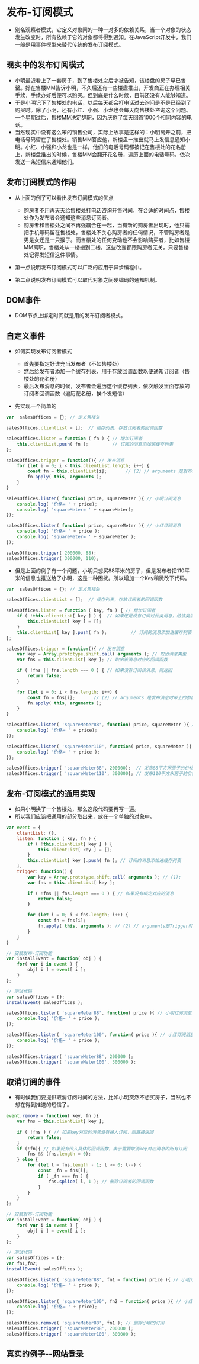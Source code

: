 # 发布-订阅模式
- 别名观察者模式，它定义对象间的一种一对多的依赖关系，当一个对象的状态发生改变时，所有依赖于它的对象都将得到通知。在JavaScript开发中，我们一般是用事件模型来替代传统的发布订阅模式。

## 现实中的发布订阅模式
- 小明最近看上了一套房子，到了售楼处之后才被告知，该楼盘的房子早已售罄。好在售楼MM告诉小明，不久后还有一些楼盘推出，开发商正在办理相关手续，手续办好后便可以购买。但到底是什么时候，目前还没有人能够知道。
- 于是小明记下了售楼处的电话，以后每天都会打电话过去询问是不是已经到了购买时。除了小明，还有小红、小强、小龙也会每天向售楼处咨询这个问题。一个星期过后，售楼MM决定辞职，因为厌倦了每天回答1000个相同内容的电话。
- 当然现实中没有这么笨的销售公司，实际上故事是这样的：小明离开之前，把电话号码留在了售楼处。销售MM答应他，新楼盘一推出就马上发信息通知小明。小红、小强和小龙也是一样，他们的电话号码都被记在售楼处的花名册上，新楼盘推出的时候，售楼MM会翻开花名册，遍历上面的电话号码，依次发送一条短信来通知他们。

## 发布订阅模式的作用
- 从上面的例子可以看出发布订阅模式的优点
    + 购房者不用再天天给售楼处打电话咨询开售时间，在合适的时间点，售楼处作为发布者会通知这些消息订阅者。
    + 购房者和售楼处之间不再强耦合在一起，当有新的购房者出现时，他只需把手机号码留在售楼处，售楼处不关心购房者的任何情况，不管购房者是男是女还是一只猴子。而售楼处的任何变动也不会影响购买者，比如售楼MM离职，售楼处从一楼搬到二楼，这些改变都跟购房者无关，只要售楼处记得发短信这件事情。

- 第一点说明发布订阅模式可以广泛的应用于异步编程中。
- 第二点说明发布订阅模式可以取代对象之间硬编码的通知机制。

## DOM事件
- DOM节点上绑定时间就是用的发布订阅者模式。

## 自定义事件
- 如何实现发布订阅者模式
    + 首先要指定好谁充当发布者（不如售楼处）
    + 然后给发布者添加一个缓存列表，用于存放回调函数以便通知订阅者（售楼处的花名册）
    + 最后发布消息的时候，发布者会遍历这个缓存列表，依次触发里面存放的订阅者回调函数（遍历花名册，挨个发短信）

- 先实现一个简单的
```javaScript
var  salesOffices = {}; // 定义售楼处

salesOffices.clientList = [];  // 缓存列表，存放订阅者的回调函数

salesOffices.listen = function ( fn ) { // 增加订阅者
    this.clientList.push( fn );         // 订阅的消息添加进缓存列表
};

salesOffices.trigger = function(){ // 发布消息
    for (let i = 0; i < this.clientList.length; i++) {
        const fn = this.clientList[i];       // (2) // arguments 是发布消息时带上的参数
        fn.apply( this, arguments );
    }
}

salesOffices.listen( function( price, squareMeter ){ // 小明订阅消息
    console.log( '价格= ' + price);
    console.log( 'squareMeter= ' + squareMeter);
});

salesOffices.listen( function( price, squareMeter ){ // 小红订阅消息
    console.log( '价格= ' + price );
    console.log( 'squareMeter= ' + squareMeter );
});

salesOffices.trigger( 200000, 88);
salesOffices.trigger( 300000, 110);
```

- 但是上面的例子有一个问题，小明只想买88平米的房子，但是发布者把110平米的信息也推送给了小明，这是一种困扰。所以增加一个Key稍微改下代码。
```javaScript
var  salesOffices = {}; // 定义售楼处

salesOffices.clientList = [];  // 缓存列表，存放订阅者的回调函数

salesOffices.listen = function ( key, fn ) { // 增加订阅者
    if ( !this.clientList[ key ] ) {  // 如果还是没有订阅过此类消息，给该类消息创建一个缓存列表
        this.clientList[ key ] = [];
    }
    this.clientList[ key ].push( fn );         // 订阅的消息添加进缓存列表
};

salesOffices.trigger = function(){ // 发布消息
    var key = Array.prototype.shift.call( arguments ); // 取出消息类型
    var fns = this.clientList[ key ]; // 取出该消息对应的回调函数

    if ( !fns || fns.length === 0 ) { // 如果没有订阅该消息，则返回
        return false;
    }

    for (let i = 0; i < fns.length; i++) {
        const fn = fns[i];       // (2) // arguments 是发布消息时带上的参数
        fn.apply( this, arguments );
    }
}

salesOffices.listen( 'squareMeter88', function( price, squareMeter ){ // 小明订阅消息
    console.log( '价格= ' + price);
});

salesOffices.listen( 'squareMeter110', function( price, squareMeter ){ // 小红订阅消息
    console.log( '价格= ' + price );
});

salesOffices.trigger( 'squareMeter88', 200000);  // 发布88平方米房子的价格
salesOffices.trigger( 'squareMeter110', 300000); // 发布110平方米房子的价格
```

## 发布-订阅模式的通用实现
- 如果小明换了一个售楼处，那么这段代码要再写一遍。
- 所以我们应该把通用的部分取出来，放在一个单独的对象中。

```javaScript
var event = {
    clientList: {},
    listen: function ( key, fn ) {
        if ( !this.clientList[ key ] ) {
            this.clientList[ key ] = [];
        }
        this.clientList[ key ].push( fn ); // 订阅的消息添加进缓存列表
    },
    trigger: function() {
        var key = Array.prototype.shift.call( arguments ); // (1);
        var fns = this.clientList[ key ];

        if ( !fns || fns.length === 0 ) { // 如果没有绑定对应的消息
            return false;
        }

        for (let i = 0; i < fns.length; i++) {
            const fn = fns[i];
            fn.apply( this, arguments ); // (2) // arguments是Trigger时带上的参数
        }
    }
}

// 安装发布-订阅功能
var installEvent = function( obj ) {
    for( var i in event ) {
        obj[ i ] = event[ i ];
    }
};

// 测试代码
var salesOffices = {};
installEvent( salesOffices );

salesOffices.listen( 'squareMeter88', function( price ){ // 小明订阅消息
    console.log( '价格= ' + price );
});

salesOffices.listen( 'squareMeter100', function( price ){ // 小红订阅消息
    console.log( '价格= ' + price );
});

salesOffices.trigger( 'squareMeter88', 200000 );
salesOffices.trigger( 'squareMeter100', 300000 );
```

## 取消订阅的事件
- 有时候我们要提供取消订阅时间的方法，比如小明突然不想买房子，当然也不想在得到推送的短信了。
```javaScript
event.remove = function( key, fn ){
    var fns = this.clientList[ key ];

    if ( !fns ) { // 如果key对应的消息没有被人订阅，则直接返回
        return false;
    }
    if (!fn){ // 如果没有传入具体的回调函数，表示需要取消key对应消息的所有订阅
        fns && (fns.length = 0);
    } else {
        for (let l = fns.length - 1; l >= 0; l--) {
            const _fn = fns[l];
            if ( _fn === fn ) {
                fns.splice( l, 1 ); // 删除订阅者的回调函数
            }
        }
    }
};

// 安装发布-订阅功能
var installEvent = function( obj ) {
    for( var i in event ) {
        obj[ i ] = event[ i ];
    }
};

// 测试代码
var salesOffices = {};
var fn1,fn2;
installEvent( salesOffices );

salesOffices.listen( 'squareMeter88', fn1 = function( price ){ // 小明订阅消息
    console.log( '价格= ' + price );
});

salesOffices.listen( 'squareMeter100', fn2 = function( price ){ // 小红订阅消息
    console.log( '价格= ' + price);
});

salesOffices.remove( 'squareMeter88', fn1 ); // 删除小明的订阅
salesOffices.trigger( 'squareMeter88', 200000 );
salesOffices.trigger( 'squareMeter100', 300000 );
```

## 真实的例子--网站登录
